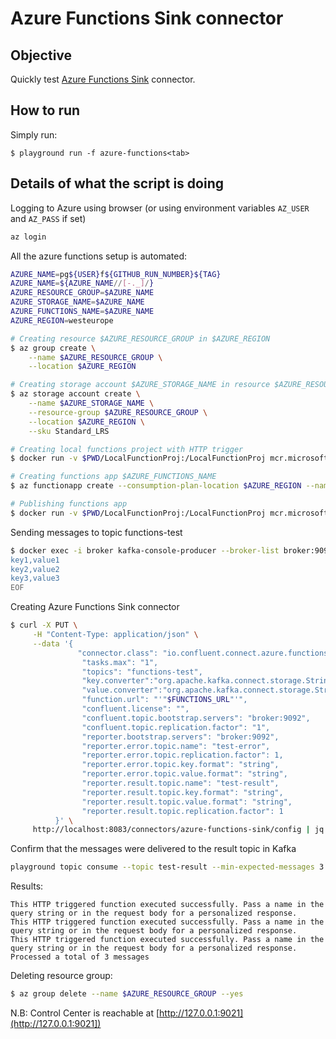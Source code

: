 # Azure Functions Sink connector



## Objective

Quickly test [Azure Functions Sink](https://docs.confluent.io/current/connect/kafka-connect-azure-functions/index.html#quick-start) connector.




## How to run

Simply run:

```
$ playground run -f azure-functions<tab>
```

## Details of what the script is doing

Logging to Azure using browser (or using environment variables `AZ_USER` and `AZ_PASS` if set)

```bash
az login
```

All the azure functions setup is automated:

```bash
AZURE_NAME=pg${USER}f${GITHUB_RUN_NUMBER}${TAG}
AZURE_NAME=${AZURE_NAME//[-._]/}
AZURE_RESOURCE_GROUP=$AZURE_NAME
AZURE_STORAGE_NAME=$AZURE_NAME
AZURE_FUNCTIONS_NAME=$AZURE_NAME
AZURE_REGION=westeurope

# Creating resource $AZURE_RESOURCE_GROUP in $AZURE_REGION
$ az group create \
    --name $AZURE_RESOURCE_GROUP \
    --location $AZURE_REGION

# Creating storage account $AZURE_STORAGE_NAME in resource $AZURE_RESOURCE_GROUP
$ az storage account create \
    --name $AZURE_STORAGE_NAME \
    --resource-group $AZURE_RESOURCE_GROUP \
    --location $AZURE_REGION \
    --sku Standard_LRS

# Creating local functions project with HTTP trigger
$ docker run -v $PWD/LocalFunctionProj:/LocalFunctionProj mcr.microsoft.com/azure-functions/node:3.0-node12-core-tools bash -c "func init LocalFunctionProj --javascript && cd LocalFunctionProj && func new --name HttpExample --template \"HTTP trigger\""

# Creating functions app $AZURE_FUNCTIONS_NAME
$ az functionapp create --consumption-plan-location $AZURE_REGION --name $AZURE_FUNCTIONS_NAME --resource-group $AZURE_RESOURCE_GROUP --runtime node --storage-account $AZURE_STORAGE_NAME --runtime-version 12 --functions-version 3

# Publishing functions app
$ docker run -v $PWD/LocalFunctionProj:/LocalFunctionProj mcr.microsoft.com/azure-functions/node:3.0-node12-core-tools bash -c "az login -u \"$AZ_USER\" -p \"$AZ_PASS\" && cd LocalFunctionProj && func azure functionapp publish \"$AZURE_FUNCTIONS_NAME\""
```

Sending messages to topic functions-test

```bash
$ docker exec -i broker kafka-console-producer --broker-list broker:9092 --topic functions-test --property parse.key=true --property key.separator=, << EOF
key1,value1
key2,value2
key3,value3
EOF
```

Creating Azure Functions Sink connector

```bash
$ curl -X PUT \
     -H "Content-Type: application/json" \
     --data '{
               "connector.class": "io.confluent.connect.azure.functions.AzureFunctionsSinkConnector",
                "tasks.max": "1",
                "topics": "functions-test",
                "key.converter":"org.apache.kafka.connect.storage.StringConverter",
                "value.converter":"org.apache.kafka.connect.storage.StringConverter",
                "function.url": "'"$FUNCTIONS_URL"'",
                "confluent.license": "",
                "confluent.topic.bootstrap.servers": "broker:9092",
                "confluent.topic.replication.factor": "1",
                "reporter.bootstrap.servers": "broker:9092",
                "reporter.error.topic.name": "test-error",
                "reporter.error.topic.replication.factor": 1,
                "reporter.error.topic.key.format": "string",
                "reporter.error.topic.value.format": "string",
                "reporter.result.topic.name": "test-result",
                "reporter.result.topic.key.format": "string",
                "reporter.result.topic.value.format": "string",
                "reporter.result.topic.replication.factor": 1
          }' \
     http://localhost:8083/connectors/azure-functions-sink/config | jq .
```

Confirm that the messages were delivered to the result topic in Kafka

```bash
playground topic consume --topic test-result --min-expected-messages 3
```

Results:

```
This HTTP triggered function executed successfully. Pass a name in the query string or in the request body for a personalized response.
This HTTP triggered function executed successfully. Pass a name in the query string or in the request body for a personalized response.
This HTTP triggered function executed successfully. Pass a name in the query string or in the request body for a personalized response.
Processed a total of 3 messages
```

Deleting resource group:

```bash
$ az group delete --name $AZURE_RESOURCE_GROUP --yes
```

N.B: Control Center is reachable at [http://127.0.0.1:9021](http://127.0.0.1:9021])
